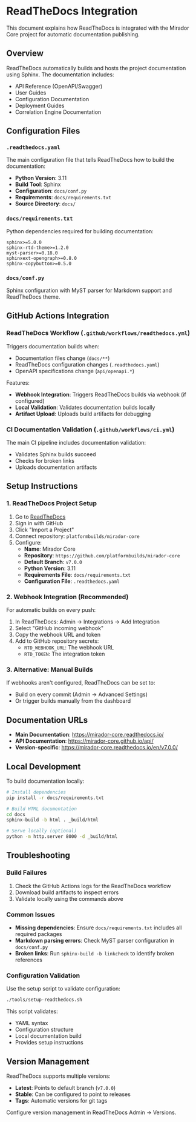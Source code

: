 # ReadTheDocs Integration

This document explains how ReadTheDocs is integrated with the Mirador Core project for automatic documentation publishing.

## Overview

ReadTheDocs automatically builds and hosts the project documentation using Sphinx. The documentation includes:

- API Reference (OpenAPI/Swagger)
- User Guides
- Configuration Documentation
- Deployment Guides
- Correlation Engine Documentation

## Configuration Files

### `.readthedocs.yaml`
The main configuration file that tells ReadTheDocs how to build the documentation:

- **Python Version**: 3.11
- **Build Tool**: Sphinx
- **Configuration**: `docs/conf.py`
- **Requirements**: `docs/requirements.txt`
- **Source Directory**: `docs/`

### `docs/requirements.txt`
Python dependencies required for building documentation:

```
sphinx>=5.0.0
sphinx-rtd-theme>=1.2.0
myst-parser>=0.18.0
sphinxext-opengraph>=0.8.0
sphinx-copybutton>=0.5.0
```

### `docs/conf.py`
Sphinx configuration with MyST parser for Markdown support and ReadTheDocs theme.

## GitHub Actions Integration

### ReadTheDocs Workflow (`.github/workflows/readthedocs.yml`)

Triggers documentation builds when:
- Documentation files change (`docs/**`)
- ReadTheDocs configuration changes (`.readthedocs.yaml`)
- OpenAPI specifications change (`api/openapi.*`)

Features:
- **Webhook Integration**: Triggers ReadTheDocs builds via webhook (if configured)
- **Local Validation**: Validates documentation builds locally
- **Artifact Upload**: Uploads build artifacts for debugging

### CI Documentation Validation (`.github/workflows/ci.yml`)

The main CI pipeline includes documentation validation:
- Validates Sphinx builds succeed
- Checks for broken links
- Uploads documentation artifacts

## Setup Instructions

### 1. ReadTheDocs Project Setup

1. Go to [ReadTheDocs](https://readthedocs.org/)
2. Sign in with GitHub
3. Click "Import a Project"
4. Connect repository: `platformbuilds/mirador-core`
5. Configure:
   - **Name**: Mirador Core
   - **Repository**: `https://github.com/platformbuilds/mirador-core`
   - **Default Branch**: `v7.0.0`
   - **Python Version**: 3.11
   - **Requirements File**: `docs/requirements.txt`
   - **Configuration File**: `.readthedocs.yaml`

### 2. Webhook Integration (Recommended)

For automatic builds on every push:

1. In ReadTheDocs: Admin → Integrations → Add Integration
2. Select "GitHub incoming webhook"
3. Copy the webhook URL and token
4. Add to GitHub repository secrets:
   - `RTD_WEBHOOK_URL`: The webhook URL
   - `RTD_TOKEN`: The integration token

### 3. Alternative: Manual Builds

If webhooks aren't configured, ReadTheDocs can be set to:
- Build on every commit (Admin → Advanced Settings)
- Or trigger builds manually from the dashboard

## Documentation URLs

- **Main Documentation**: https://mirador-core.readthedocs.io/
- **API Documentation**: https://mirador-core.github.io/api/
- **Version-specific**: https://mirador-core.readthedocs.io/en/v7.0.0/

## Local Development

To build documentation locally:

```bash
# Install dependencies
pip install -r docs/requirements.txt

# Build HTML documentation
cd docs
sphinx-build -b html . _build/html

# Serve locally (optional)
python -m http.server 8000 -d _build/html
```

## Troubleshooting

### Build Failures

1. Check the GitHub Actions logs for the ReadTheDocs workflow
2. Download build artifacts to inspect errors
3. Validate locally using the commands above

### Common Issues

- **Missing dependencies**: Ensure `docs/requirements.txt` includes all required packages
- **Markdown parsing errors**: Check MyST parser configuration in `docs/conf.py`
- **Broken links**: Run `sphinx-build -b linkcheck` to identify broken references

### Configuration Validation

Use the setup script to validate configuration:

```bash
./tools/setup-readthedocs.sh
```

This script validates:
- YAML syntax
- Configuration structure
- Local documentation build
- Provides setup instructions

## Version Management

ReadTheDocs supports multiple versions:
- **Latest**: Points to default branch (`v7.0.0`)
- **Stable**: Can be configured to point to releases
- **Tags**: Automatic versions for git tags

Configure version management in ReadTheDocs Admin → Versions.
